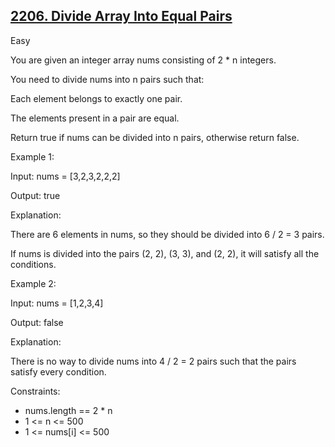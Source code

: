 ## [2206. Divide Array Into Equal Pairs](https://leetcode.com/problems/divide-array-into-equal-pairs/)

Easy

You are given an integer array nums consisting of 2 * n integers.

You need to divide nums into n pairs such that:

Each element belongs to exactly one pair.

The elements present in a pair are equal.

Return true if nums can be divided into n pairs, otherwise return false.
 

Example 1:

Input: nums = [3,2,3,2,2,2]

Output: true

Explanation: 

There are 6 elements in nums, so they should be divided into 6 / 2 = 3 pairs.

If nums is divided into the pairs (2, 2), (3, 3), and (2, 2), it will satisfy all the conditions.

Example 2:

Input: nums = [1,2,3,4]

Output: false

Explanation: 

There is no way to divide nums into 4 / 2 = 2 pairs such that the pairs satisfy every condition.

Constraints:

- nums.length == 2 * n
- 1 <= n <= 500
- 1 <= nums[i] <= 500